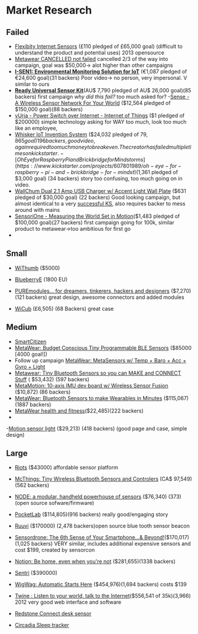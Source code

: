 # Market Research

## Failed
- [Flexibity Internet Sensors](https://www.kickstarter.com/projects/maximosipov/flexibity-internet-sensors) (£110 pledged of £65,000 goal) (difficult to understand the product and potential uses) 2013 opensource
- [Metawear CANCELLED not failed](https://www.kickstarter.com/projects/guardyen/metawear-coin-build-your-own-wearable-sensor-produ) cancelled 2/3 of the way into campaign, goal was $50,000-> alot higher than other campaigns
- [**I-SEN1: Environmental Monitoring Solution for IoT**](https://www.kickstarter.com/projects/678204640/i-sen1-environmental-monitoring-solution-for-iot) (€1,087 pledged of €24,600 goal)(31 backers) Poor video-> no person, very impersonal. V similar to ours
- [**Ready Universal Sensor Kit**](https://www.kickstarter.com/projects/foxfire/ready-universal-sensor-ki)(AU$ 7,790
pledged of AU$ 26,000 goal)(85 backers) first campaign _why did this fail?_ too much asked for?
-[Sense - A Wireless Sensor Network For Your World](https://www.kickstarter.com/projects/1158810778/sense-a-wireless-sensor-network-for-your-world) ($12,564 pledged of $150,000 goal)(88 backers)
- [vUrja - Power Switch over Internet - Internet of Things](https://www.kickstarter.com/projects/1175176293/vurja-power-switch-over-internet-internet-of-thing) ($1 pledged of $200000) simple technology asking for WAY too much, look too much like an employee,
- [Whisker IoT Invention System](https://www.kickstarter.com/projects/1630453569/whisker-iot-invention-system) ($24,032
pledged of $79,865 goal) 196 backers, good video, again required too much money to break even. The creator has failed multiple times on kickstarter.
-[Oh Eye for Raspberry Pi and Brickbridge for Mindstorms](https://www.kickstarter.com/projects/607801989/oh-eye-for-raspberry-pi-and-brickbridge-for-mindst) ($1,361 pledged of $3,000 goal) (34 backers) story too confusing, too much going on in video.
- [WallChum Dual 2.1 Amp USB Charger w/ Accent Light Wall Plate](https://www.kickstarter.com/projects/903884365/wallchum-dual-21-amp-usb-charger-w-accent-light-wa) ($631 pledged of $30,000 goal) (22 backers) Good looking campaign, but almost identical to a very [successful KS](https://www.kickstarter.com/projects/snappower/snappower-charger-a-usb-charger-in-a-coverplate-no), also requires backer to mess around with mains
- [SensoriOne - Measuring the World Set in Motion](https://www.kickstarter.com/projects/1794112152/sensorione-measuring-the-world-set-in-motion)($1,483
pledged of $100,000 goal)(27 backers) first campaign going for 100k, similar product to metawear->too ambitious for first go
-
## Small
- [WiThumb](http://www.instructables.com/id/How-to-Build-a-WiFi-Thermometer/) ($5000)
- [BlueberryE](https://www.kickstarter.com/projects/1444187967/blueberrye-wifi-connected-sensors-arduino-compatib/description) (1800 EU)
- [PUREmodules… for dreamers, tinkerers, hackers and designers](https://www.kickstarter.com/projects/pureengineering/puremodules-for-dreamers-tinkerers-hackers-and-des) ($7,270)(121 backers) great design, awesome connectors and added modules

- [WiCub](https://www.kickstarter.com/projects/911457810/wicub-wifi-temperature-and-humidity-sensor?ref=category) (£6,505) (68 Backers) great case

## Medium
- [SmartCitizen](https://www.kickstarter.com/projects/acrobotic/the-smart-citizen-kit-crowdsourced-environmental-m)
- [MetaWear: Budget Conscious Tiny Programmable BLE Sensors](https://www.kickstarter.com/projects/guardyen/tiny-programmable-ble-sensors-that-wont-break-your)
 ($85000 [4000 goal!])
 - Follow up campaign [MetaWear: MetaSensors w/ Temp + Baro + Acc + Gyro + Light](https://www.kickstarter.com/projects/guardyen/metawear-bluetooth-sensors-w-temp-pressure-acc-gyr)
- [Metawear: Tiny Bluetooth Sensors so you can MAKE and CONNECT Stuff](https://www.kickstarter.com/projects/guardyen/tiny-bluetooth-sensors-so-you-can-make-and-connect) (
$53,432) (597 backers)
- [MetaMotion: 10-axis IMU dev board w/ Wireless Sensor Fusion ](https://www.kickstarter.com/projects/metawear/metamotion-10-axis-imu-dev-board-w-wireless-sensor?ref=category) ($10,872) (86 backers)
- [MetaWear: Bluetooth Sensors to make Wearables in Minutes](https://www.kickstarter.com/projects/guardyen/metawear-production-ready-wearables-in-30-minutes) ($115,067) (1887 backers)
- [MetaWear health and fitness](https://www.kickstarter.com/projects/guardyen/hr-gsr-motion-dev-board-for-health-and-fitness-pro)($22,485)(222 backers)
-

-[Motion sensor light](https://www.kickstarter.com/projects/1092341030/m-light-motion-sensor-activated-miniature-night-li) ($29,213) (418 backers) (good page and case, simple design)

## Large
- [Riots](https://www.kickstarter.com/projects/riotsinstruments/riots-aware-for-you) ($43000) affordable sensor platform
- [McThings: Tiny Wireless Bluetooth Sensors and Controlers](https://www.kickstarter.com/projects/2016620887/mcthings-tiny-wireless-bluetooth-sensors-and-contr) (CA$ 97,549)(562 backers)
- [NODE: a modular, handheld powerhouse of sensors](https://www.kickstarter.com/projects/soldermaster/node-a-modular-handheld-powerhouse-of-sensors?ref=category) ($76,340) (373) (open source sofware/firmware)
- [PocketLab](https://www.kickstarter.com/projects/850087978/the-pocketlab-explorers-wanted) ($114,805)(916 backers) really good/engaging story
- [Ruuvi](https://www.kickstarter.com/projects/463050344/ruuvitag-open-source-bluetooth-sensor-beacon?ref=category) ($170000) (2,478 backers)open source blue tooth sensor beacon
- [Sensordrone: The 6th Sense of Your Smartphone...& Beyond!](https://www.kickstarter.com/projects/453951341/sensordrone-the-6th-sense-of-your-smartphoneand-be)($170,017)(1,025 backers) VERY similar, includes additional expensive sensors and cost $199, created by sensorcon
- [Notion: Be home, even when you're not](https://www.kickstarter.com/projects/notion/notion-be-home-even-when-youre-not) ($281,655)(1338 backers)
- [Sentri](https://www.kickstarter.com/projects/474570093/sentri-welcome-to-a-smarter-home) ($390000)
- [WigWag: Automatic Starts Here](https://www.kickstarter.com/projects/wigwag/wigwag-scan-it-control-it-rule-it-share-it) ($454,976)(1,694 backers) costs $139
- [Twine : Listen to your world, talk to the Internet](https://www.kickstarter.com/projects/supermechanical/twine-listen-to-your-world-talk-to-the-internet)($556,541 of 35k)(3,966) 2012 very good web interface and software
- [Redstone Connect desk sensor](http://www.redstoneconnectplc.com/products/onespace/)


- [Circadia Sleep tracker](https://www.kickstarter.com/projects/circadia/circadia-sleep-and-work-better-using-nasa-inspired?ref=category_popular)
